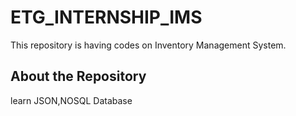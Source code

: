 # ETG_INTERNSHIP_IMS

This repository is having  codes on Inventory Management System.

## About the Repository

learn JSON,NOSQL Database



